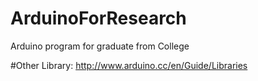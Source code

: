 # ArduinoForResearch
Arduino program for graduate from College

#Other 
Library:  http://www.arduino.cc/en/Guide/Libraries